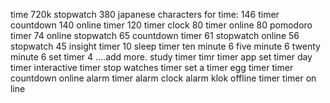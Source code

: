 time    720k
stopwatch   380
japanese characters for time: 146
timer countdown     140
online timer        120
timer clock         80
timer online        80
pomodoro timer      74
online stopwatch    65
countdown timer     61
stopwatch online    56
stopwatch           45
insight timer       10
sleep timer
ten minute          6
five minute         6
twenty minute       6
set timer           4
....add more.
study timer
timr
timer app
set timer
day timer
interactive timer
stop watches timer
set a timer
egg timer
timer countdown online
alarm timer
alarm clock
alarm klok
offline timer
timer on line